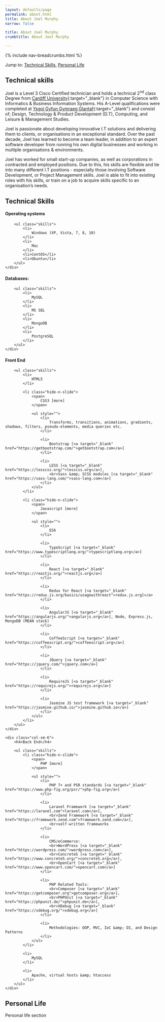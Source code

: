 ```yaml
---
layout: defaults/page
permalink: about.html
title: About Joel Murphy
narrow: false

title: About Joel Murphy
crumbtitle: About Joel Murphy

---
```



{% include nav-breadcrumbs.html %}

Jump to: 
[Technical Skills](about.html#technical-skills), [Personal Life](about.html#personal-life)


## Technical skills
Joel is a Level 3 Cisco Certified technician and holds a technical 2<sup>nd</sup> class Degree from [Cardiff University](https://www.cardiff.ac.uk/){:target="_blank"} in Computer Science with Informatics & Business Information Systems. His A-Level qualifications were completed at [Ysgol Gyfun Gymraeg Glantaf](http://www.glantaf.cymru/){:target="_blank"} and consist of; Design, Technology & Product Development (D.T), Computing, and Leisure & Management Studies.

Joel is passionate about developing innovative I.T solutions and delivering them to clients, or organisations in an exceptional standard. Over the past decade, Joel has learned to become a team leader, in addition to an expert software developer from running his own digital businesses and working in multiple organisations & environments.

Joel has worked for small start-up companies, as well as corporations in contracted and employed positions. Due to this, his skills are flexible and tie into many different I.T positions - especially those involving Software Development, or Project Management skills. Joel is able to fit into existing roles with his skills, or train on a job to acquire skills specific to an organisation’s needs.

## Technical Skills

<div class="row">
    <div class="col-sm-12">
        <h4>Operating systems</h4>
        
        <ul class="skills">
            <li>
                Windows (XP, Vista, 7, 8, 10)
            </li>
            <li>
                Mac
            </li>
            <li>CentOS</li>
            <li>Ubuntu</li>
        </ul>
    </div>
</div>

<div class="row">
    <div class="col-sm-12">
        <h4>Databases:</h4>
        
        <ul class="skills">
            <li>
                MySQL
            </li>
            <li>
                MS SQL
            </li>
            <li>
                MongoDB
            </li>
            <li>
                PostgreSQL
            </li>
        </ul>
    </div>
</div>

<div class="row">
    <div class="col-sm-6">
        <h4>Front End</h4>
        
        <ul class="skills">
            <li>
                HTML5
            </li>
            
            <li class="hide-n-slide">
                <span>
                    CSS3 [more]
                </span>
                
                <ul style="">
                    <li>
                        Transforms, transitions, animations, gradients, shadows, filters, pseudo-elements, media queries etc.
                    </li>
                    
                    <li>
                        Bootstrap [<a target="_blank" href="https://getbootstrap.com/">getbootstrap.com</a>]
                    </li>
                    
                    <li>
                        LESS [<a target="_blank" href="https://lesscss.org/">lesscss.org</a>],
                        <br>Sass &amp; SCSS modules [<a target="_blank" href="https://sass-lang.com/">sass-lang.com</a>]
                    </li>
                </ul>
            </li>
            
            <li class="hide-n-slide">
                <span>
                    Javascript [more]
                </span>
                
                <ul style="">
                    <li>
                        ES6
                    </li>
                    
                    <li>
                        TypeScript [<a target="_blank" href="https://www.typescriptlang.org/">typescriptlang.org</a>]
                    </li>
                    
                    <li>
                        React [<a target="_blank" href="https://reactjs.org/">reactjs.org</a>]
                    </li>
                    
                    <li>
                        Redux for React [<a target="_blank" href="https://redux.js.org/basics/usagewithreact">redux.js.org]</a>
                    </li>
                    
                    <li>
                        AngularJS [<a target="_blank" href="https://angularjs.org/">angularjs.org</a>], Node, Express.js, MongoDB (MEAN stack)
                    </li>
                    
                    <li>
                        CoffeeScript [<a target="_blank" href="https://coffeescript.org/">coffeescript.org</a>]
                    </li>
                    
                    <li>
                        JQuery [<a target="_blank" href="https://jquery.com/">jquery.com</a>]
                    </li>
                    
                    <li>
                        RequireJS [<a target="_blank" href="https://requirejs.org/">requirejs.org</a>]
                    </li>
                    
                    <li>
                        Jasmine JS test framework [<a target="_blank" href="https://jasmine.github.io/">jasmine.github.io</a>]
                    </li>
                </ul>
            </li>
        </ul>
    </div>
    
    <div class="col-sm-6">
        <h4>Back End</h4>
        
        <ul class="skills">
            <li class="hide-n-slide">
                <span>
                    PHP [more]
                </span>
                
                <ul style="">
                    <li>
                        PHP 7+ and PSR standards [<a target="_blank" href="https://www.php-fig.org/psr/">php-fig.org</a>]
                    </li>
                    
                    <li>
                        Laravel Framework [<a target="_blank" href="https://laravel.com">laravel.com</a>],
                        <br>Zend Framework [<a target="_blank" href="https://framework.zend.com">framework.zend.com</a>],
                        <br>self-written frameworks
                    </li>
                    
                    <li>
                        CMS/eCommerce:
                        <br>WordPress [<a target="_blank" href="https://wordpress.com/">wordpress.com</a>],
                        <br>Concrete5 [<a target="_blank" href="https://www.concrete5.org/">concrete5.org</a>],
                        <br>OpenCart [<a target="_blank" href="https://www.opencart.com/">opencart.com</a>]
                    </li>
                    
                    <li>
                        PHP Related Tools:
                        <br>Composer [<a target="_blank" href="https://getcomposer.org">getcomposer.org</a>],
                        <br>PHPUnit [<a target="_blank" href="https://phpunit.de/">phpunit.de</a>],
                        <br>XDebug [<a target="_blank" href="https://xdebug.org/">xdebug.org</a>]
                    </li>
                    
                    <li>
                        Methodologies: OOP, MVC, IoC &amp; DI, and Design Patterns
                    </li>
                </ul>
            </li>
            
            <li>
                MySQL
            </li>
            
            <li>
                Apache, virtual hosts &amp; htaccess
            </li>
        </ul>
    </div>
</div>

## Personal Life

Personal life section